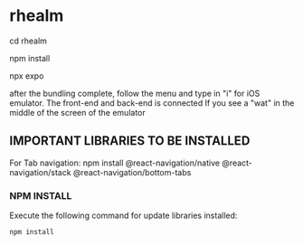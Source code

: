# rhealm

cd rhealm

npm install

npx expo

after the bundling complete, follow the menu and type in "i" for iOS emulator.
The front-end and back-end is connected If you see a "wat" in the middle of the screen of the emulator

## IMPORTANT LIBRARIES TO BE INSTALLED

For Tab navigation:
npm install @react-navigation/native @react-navigation/stack @react-navigation/bottom-tabs


### NPM INSTALL
Execute the following command for update libraries installed:

```npm install```